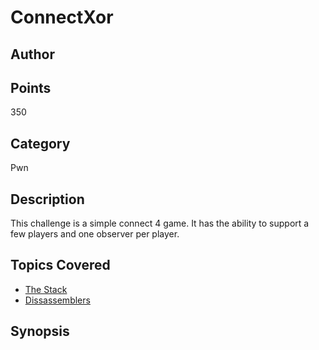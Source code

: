 # ConnectXor
## Author

## Points
350
## Category
Pwn
## Description
This challenge is a simple connect 4 game.  It has the ability to support a few
players and one observer per player.

## Topics Covered

- [The Stack](/binary-exploitation/what-is-the-stack/)
- [Dissassemblers](/reverse-engineering/what-are-disassemblers/)
## Synopsis

